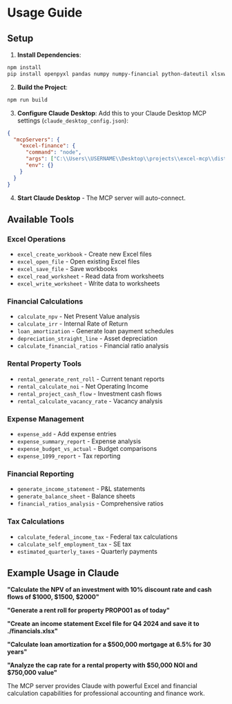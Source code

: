 # Usage Guide

## Setup

1. **Install Dependencies**:
```bash
npm install
pip install openpyxl pandas numpy numpy-financial python-dateutil xlsxwriter pydantic
```

2. **Build the Project**:
```bash
npm run build
```

3. **Configure Claude Desktop**:
Add this to your Claude Desktop MCP settings (`claude_desktop_config.json`):

```json
{
  "mcpServers": {
    "excel-finance": {
      "command": "node",
      "args": ["C:\\Users\\USERNAME\\Desktop\\projects\\excel-mcp\\dist\\index.js"],
      "env": {}
    }
  }
}
```

4. **Start Claude Desktop** - The MCP server will auto-connect.

## Available Tools

### Excel Operations
- `excel_create_workbook` - Create new Excel files
- `excel_open_file` - Open existing Excel files
- `excel_save_file` - Save workbooks
- `excel_read_worksheet` - Read data from worksheets
- `excel_write_worksheet` - Write data to worksheets

### Financial Calculations
- `calculate_npv` - Net Present Value analysis
- `calculate_irr` - Internal Rate of Return
- `loan_amortization` - Generate loan payment schedules
- `depreciation_straight_line` - Asset depreciation
- `calculate_financial_ratios` - Financial ratio analysis

### Rental Property Tools
- `rental_generate_rent_roll` - Current tenant reports
- `rental_calculate_noi` - Net Operating Income
- `rental_project_cash_flow` - Investment cash flows
- `rental_calculate_vacancy_rate` - Vacancy analysis

### Expense Management
- `expense_add` - Add expense entries
- `expense_summary_report` - Expense analysis
- `expense_budget_vs_actual` - Budget comparisons
- `expense_1099_report` - Tax reporting

### Financial Reporting
- `generate_income_statement` - P&L statements
- `generate_balance_sheet` - Balance sheets
- `financial_ratios_analysis` - Comprehensive ratios

### Tax Calculations
- `calculate_federal_income_tax` - Federal tax calculations
- `calculate_self_employment_tax` - SE tax
- `estimated_quarterly_taxes` - Quarterly payments

## Example Usage in Claude

**"Calculate the NPV of an investment with 10% discount rate and cash flows of $1000, $1500, $2000"**

**"Generate a rent roll for property PROP001 as of today"**

**"Create an income statement Excel file for Q4 2024 and save it to ./financials.xlsx"**

**"Calculate loan amortization for a $500,000 mortgage at 6.5% for 30 years"**

**"Analyze the cap rate for a rental property with $50,000 NOI and $750,000 value"**

The MCP server provides Claude with powerful Excel and financial calculation capabilities for professional accounting and finance work.